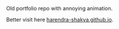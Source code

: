 Old portfolio repo with annoying animation.

Better visit here [harendra-shakya.github.io](https://harendra-shakya.github.io/).